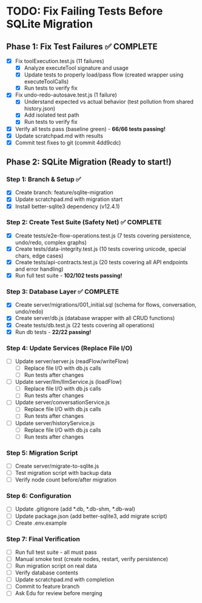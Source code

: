 # TODO: Fix Failing Tests Before SQLite Migration

## Phase 1: Fix Test Failures ✅ COMPLETE
- [x] Fix toolExecution.test.js (11 failures)
  - [x] Analyze executeTool signature and usage
  - [x] Update tests to properly load/pass flow (created wrapper using executeToolCalls)
  - [x] Run tests to verify fix
- [x] Fix undo-redo-autosave.test.js (1 failure)
  - [x] Understand expected vs actual behavior (test pollution from shared history.json)
  - [x] Add isolated test path
  - [x] Run tests to verify fix
- [x] Verify all tests pass (baseline green) - **66/66 tests passing!**
- [x] Update scratchpad.md with results
- [x] Commit test fixes to git (commit 4dd9cdc)

## Phase 2: SQLite Migration (Ready to start!)

### Step 1: Branch & Setup ✅
- [x] Create branch: feature/sqlite-migration
- [x] Update scratchpad.md with migration start
- [x] Install better-sqlite3 dependency (v12.4.1)

### Step 2: Create Test Suite (Safety Net) ✅ COMPLETE
- [x] Create tests/e2e-flow-operations.test.js (7 tests covering persistence, undo/redo, complex graphs)
- [x] Create tests/data-integrity.test.js (10 tests covering unicode, special chars, edge cases)
- [x] Create tests/api-contracts.test.js (20 tests covering all API endpoints and error handling)
- [x] Run full test suite - **102/102 tests passing!**

### Step 3: Database Layer ✅ COMPLETE
- [x] Create server/migrations/001_initial.sql (schema for flows, conversation, undo/redo)
- [x] Create server/db.js (database wrapper with all CRUD functions)
- [x] Create tests/db.test.js (22 tests covering all operations)
- [x] Run db tests - **22/22 passing!**

### Step 4: Update Services (Replace File I/O)
- [ ] Update server/server.js (readFlow/writeFlow)
  - [ ] Replace file I/O with db.js calls
  - [ ] Run tests after changes
- [ ] Update server/llm/llmService.js (loadFlow)
  - [ ] Replace file I/O with db.js calls
  - [ ] Run tests after changes
- [ ] Update server/conversationService.js
  - [ ] Replace file I/O with db.js calls
  - [ ] Run tests after changes
- [ ] Update server/historyService.js
  - [ ] Replace file I/O with db.js calls
  - [ ] Run tests after changes

### Step 5: Migration Script
- [ ] Create server/migrate-to-sqlite.js
- [ ] Test migration script with backup data
- [ ] Verify node count before/after migration

### Step 6: Configuration
- [ ] Update .gitignore (add *.db, *.db-shm, *.db-wal)
- [ ] Update package.json (add better-sqlite3, add migrate script)
- [ ] Create .env.example

### Step 7: Final Verification
- [ ] Run full test suite - all must pass
- [ ] Manual smoke test (create nodes, restart, verify persistence)
- [ ] Run migration script on real data
- [ ] Verify database contents
- [ ] Update scratchpad.md with completion
- [ ] Commit to feature branch
- [ ] Ask Edu for review before merging
